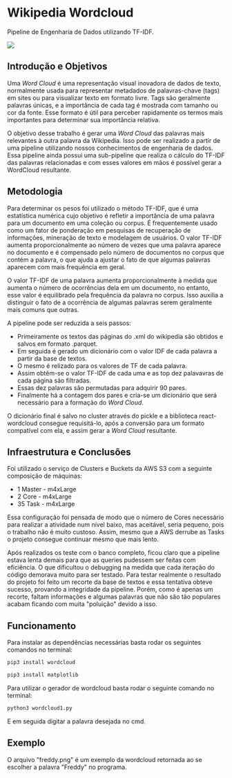 # **Wikipedia Wordcloud**

Pipeline de Engenharia de Dados utilizando TF-IDF.

![](https://upload.wikimedia.org/wikipedia/commons/8/8a/V_wordcloud_skill.png)

## Introdução e Objetivos

Uma _Word Cloud_ é uma representação visual inovadora de dados de texto, normalmente usada para representar metadados de palavras-chave (tags) em sites ou para visualizar texto em formato livre. Tags são geralmente palavras únicas, e a importância de cada tag é mostrada com tamanho ou cor da fonte. Esse formato é útil para perceber rapidamente os termos mais importantes para determinar sua importância relativa. 

O objetivo desse trabalho é gerar uma _Word Cloud_ das palavras mais relevantes à outra palavra da Wikipedia. Isso pode ser realizado a partir de uma pipeline utilizando nossos conhecimentos de engenharia de dados. Essa pipeline ainda possui uma sub-pipeline que realiza o cálculo do TF-IDF das palavras relacionadas e com esses valores em mãos é possível gerar a WordCloud resultante.

## Metodologia

Para determinar os pesos foi utilizado o método TF-IDF, que é uma estatística numérica cujo objetivo é refletir a importância de uma palavra para um documento em uma coleção ou corpus. É frequentemente usado como um fator de ponderação em pesquisas de recuperação de informações, mineração de texto e modelagem de usuários. O valor TF-IDF aumenta proporcionalmente ao número de vezes que uma palavra aparece no documento e é compensado pelo número de documentos no corpus que contém a palavra, o que ajuda a ajustar o fato de que algumas palavras aparecem com mais frequência em geral.

O valor TF-IDF de uma palavra aumenta proporcionalmente à medida que aumenta o número de ocorrências dela em um documento, no entanto, esse valor é equilibrado pela frequência da palavra no corpus. Isso auxilia a distinguir o fato de a ocorrência de algumas palavras serem geralmente mais comuns que outras.

A pipeline pode ser reduzida a seis passos:

* Primeiramente os textos das páginas do .xml do wikipedia são obtidos e salvos em formato .parquet.
* Em seguida é gerado um dicionário com o valor IDF de cada palavra a partir da base de textos.
* O mesmo é relizado para os valores de TF de cada palavra.
* Assim obtêm-se o valor TF-IDF de cada uma e as top dez palavavras de cada página são filtradas.
* Essas dez palavras são permutadas para adquirir 90 pares.
* Finalmente há a contagem dos pares e cria-se um dicionário que será necessário para a formação do _Word Cloud_.

O dicionário final é salvo no cluster através do pickle e a biblioteca react-wordcloud consegue requisitá-lo, após a conversão para um formato compatível com ela, e assim gerar a _Word Cloud_ resultante.

## Infraestrutura e Conclusões

Foi utilizado o serviço de Clusters e Buckets da AWS S3 com a seguinte composição de máquinas:

* 1 Master - m4xLarge
* 2 Core - m4xLarge
* 35 Task - m4xLarge

Essa configuração foi pensada de modo que o número de Cores necessário para realizar a atividade num nível baixo, mas aceitável, seria pequeno, pois o trabalho não é muito custoso. Assim, mesmo que a AWS derrube as Tasks o projeto consegue continuar mesmo que mais lento.

Após realizados os teste com o banco completo, ficou claro que a pipeline estava lenta demais para que as queries pudessem ser feitas com eficiência. O que dificultou o debugging na medida que cada iteração do código demorava muito para ser testado. Para testar realmente o resultado do projeto foi feito um recorte da base de textos e essa tentativa obteve sucesso, provando a integridade da pipeline. Porém, como é apenas um recorte, faltam informações e algumas palavras que não são tão populares acabam ficando com muita "poluição" devido a isso.

## Funcionamento

Para instalar as dependências necessárias basta rodar os seguintes comandos no terminal:

```bash
pip3 install wordcloud
```
```bash
pip3 install matplotlib
```

Para utilizar o gerador de wordcloud basta rodar o seguinte comando no terminal:
```bash
python3 wordcloud1.py
```
E em seguida digitar a palavra desejada no cmd.

## Exemplo

O arquivo "freddy.png" é um exemplo da wordcloud retornada ao se escolher a palavra "Freddy" no programa.
